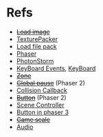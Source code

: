 # Refs
- [~~Load image~~](https://phaser.io/examples/v3/view/loader/image/load-image)
- [TexturePacker](https://www.codeandweb.com/texturepacker/tutorials/how-to-create-sprite-sheets-for-phaser3?utm_source=ad&utm_medium=banner&utm_campaign=phaser-2018-10-16)
- [Load file pack](https://phaser.io/examples/v3/view/loader/file-pack/load-file-pack)
- [Phaser](https://phaser.io/docs/2.6.2/Phaser.Loader.html#onLoadComplete)
- [PhotonStorm](https://photonstorm.github.io/phaser3-docs/Phaser.Loader.LoaderPlugin.html)
- [KeyBoard Events](https://rexrainbow.github.io/phaser3-rex-notes/docs/site/keyboardevents/), [KeyBoard](https://photonstorm.github.io/phaser3-docs/Phaser.Input.Keyboard.html)
- [~~Zone~~](https://phaser.discourse.group/t/collision-enter-exit-event/1001/3)
- [~~Global pause~~](https://phaser.io/examples/v2/arcade-physics/global-pause) (Phaser 2)
- [Collision Callback](https://phaser.io/examples/v2/arcade-physics/process-callback)
- [~~Button~~](https://phaser.io/examples/v2/buttons/action-on-click) (Phaser 2)
- [Scene Controller](https://labs.phaser.io/edit.html?src=src\scenes\tutorial\scene%20controller.js)
- [Button in phaser 3](https://snowbillr.github.io/blog/2018-07-03-buttons-in-phaser-3/)
- [~~Game scale~~](https://www.youtube.com/watch?v=ZWIZeGAXuSA)
- [Audio](https://phaser.io/examples/v2/audio/audio-sprite)